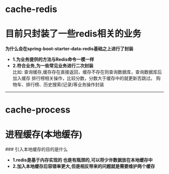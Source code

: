 # cache-redis
<h1>目前只封装了一些redis相关的业务</h1>

**为什么会在spring-boot-starter-data-redis基础之上进行了封装**

- **1.为业务提供的方法与Redis命令一模一样**
- **2.符合业务,为一些常见业务进行二次封装** <br/>
      比如: 查询缓存,缓存存在直接返回，缓存不存在则查询数据库，查询数据库后加入缓存 
            排行榜相关操作，比较分数，分数大于缓存中的就更新否跳过。
            购物车、排行榜、历史搜索(记录)等业务操作封装
------------
# cache-process
<h1>进程缓存(本地缓存)</h1>
###  引入本地缓存的目的是什么


- **1.redis是基于内存实现的 也是有瓶颈的,可以将少许数据放在本地缓存中**
- **2.加入本地缓存后容错率更大,但是相反带来的问题就是需要维护两个缓存**





